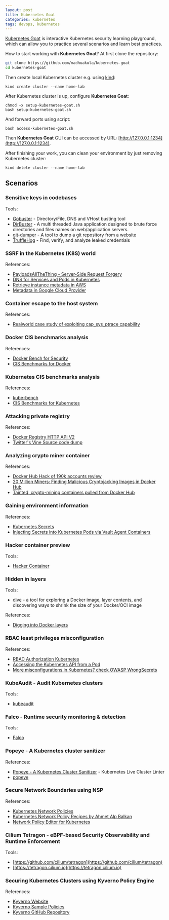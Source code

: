 ```yaml
---
layout: post
title: Kubernetes Goat
categories: kubernetes
tags: devops, kubernetes
---
```


[Kubernetes Goat](https://madhuakula.com/kubernetes-goat/) is interactive Kubernetes security learning playground, which can allow you to practice several scenarios and learn best practices.

How to start working with **Kubernetes Goat**? At first clone the repository:

```bash
git clone https://github.com/madhuakula/kubernetes-goat
cd kubernetes-goat
```

Then create local Kubernetes cluster e.g. using [kind](https://kind.sigs.k8s.io/):

```
kind create cluster --name home-lab
```

After Kubernetes cluster is up, configure **Kubernetes Goat**:

```
chmod +x setup-kubernetes-goat.sh
bash setup-kubernetes-goat.sh
```

And forward ports using script:

```
bash access-kubernetes-goat.sh
```

Then **Kubernetes Goat** GUI can be accessed by URL: [http://127.0.0.1:1234](http://127.0.0.1:1234).

After finishing your work, you can clean your environment by just removing Kubernetes cluster:

```
kind delete cluster --name home-lab
```

## Scenarios

### Sensitive keys in codebases

Tools:
- [Gobuster](https://github.com/OJ/gobuster) - Directory/File, DNS and VHost busting tool
- [DirBuster](https://github.com/KajanM/DirBuster) - A multi threaded Java application designed to brute force directories and files names on web/application servers.
- [git-dumper](https://github.com/arthaud/git-dumper) - A tool to dump a git repository from a website
- [TruffleHog](https://github.com/trufflesecurity/trufflehog) - Find, verify, and analyze leaked credentials

### SSRF in the Kubernetes (K8S) world

References:
- [PayloadsAllTheThing - Server-Side Request Forgery](https://github.com/swisskyrepo/PayloadsAllTheThings/tree/master/Server%20Side%20Request%20Forgery)
- [DNS for Services and Pods in Kubernetes](https://kubernetes.io/docs/concepts/services-networking/dns-pod-service/)
- [Retrieve instance metadata in AWS](https://docs.aws.amazon.com/AWSEC2/latest/UserGuide/instancedata-data-retrieval.html)
- [Metadata in Google Cloud Provider](https://cloud.google.com/compute/docs/metadata/overview)

### Container escape to the host system

References:
- [Realworld case study of exploiting cap_sys_ptrace capability](https://madhuakula.com/content/attacking-and-auditing-docker-containers-using-opensource/attacking-docker-containers/capability.html)

### Docker CIS benchmarks analysis

References:
- [Docker Bench for Security](https://github.com/docker/docker-bench-security)
- [CIS Benchmarks for Docker](https://www.cisecurity.org/benchmark/docker)

### Kubernetes CIS benchmarks analysis

References:
- [kube-bench](https://github.com/aquasecurity/kube-bench)
- [CIS Benchmarks for Kubernetes](https://www.cisecurity.org/benchmark/kubernetes)

### Attacking private registry

References:
- [Docker Registry HTTP API V2](https://docs.docker.com/registry/spec/api/)
- [Twitter's Vine Source code dump](https://avicoder.me/2016/07/22/Twitter-Vine-Source-code-dump/)

### Analyzing crypto miner container

References:
- [Docker Hub Hack of 190k accounts review](https://medium.com/madhuakula/some-tips-to-review-docker-hub-hack-of-190k-accounts-addcd602aade)
- [20 Million Miners: Finding Malicious Cryptojacking Images in Docker Hub](https://unit42.paloaltonetworks.com/malicious-cryptojacking-images/)
- [Tainted, crypto-mining containers pulled from Docker Hub](https://techcrunch.com/2018/06/15/tainted-crypto-mining-containers-pulled-from-docker-hub/)

### Gaining environment information

References:
- [Kubernetes Secrets](https://kubernetes.io/docs/concepts/configuration/secret/)
- [Injecting Secrets into Kubernetes Pods via Vault Agent Containers](https://learn.hashicorp.com/tutorials/vault/kubernetes-sidecar)

### Hacker container preview

Tools:
- [Hacker Container](https://github.com/madhuakula/hacker-container)

### Hidden in layers

Tools:
- [dive](https://github.com/wagoodman/dive) - a tool for exploring a Docker image, layer contents, and discovering ways to shrink the size of your Docker/OCI image

References:
- [Digging into Docker layers](https://jessicagreben.medium.com/digging-into-docker-layers-c22f948ed612)

### RBAC least privileges misconfiguration

References:
- [RBAC Authorization Kubernetes](https://kubernetes.io/docs/reference/access-authn-authz/rbac/)
- [Accessing the Kubernetes API from a Pod](https://kubernetes.io/docs/tasks/run-application/access-api-from-pod/)
- [More misconfigurations in Kubernetes? check OWASP WrongSecrets](https://github.com/OWASP/wrongsecrets)

### KubeAudit - Audit Kubernetes clusters

Tools:
- [kubeaudit](https://github.com/Shopify/kubeaudit)

### Falco - Runtime security monitoring & detection

Tools:
- [Falco](https://falco.org/)

### Popeye - A Kubernetes cluster sanitizer

References:
- [Popeye - A Kubernetes Cluster Sanitizer](https://popeyecli.io/) - Kubernetes Live Cluster Linter
- [popeye](https://github.com/derailed/popeye)

### Secure Network Boundaries using NSP

References:
- [Kubernetes Network Policies](https://kubernetes.io/docs/concepts/services-networking/network-policies/)
- [Kubernetes Network Policy Recipes by Ahmet Alp Balkan](https://github.com/ahmetb/kubernetes-network-policy-recipes)
- [Network Policy Editor for Kubernetes](https://editor.cilium.io/)

### Cilium Tetragon - eBPF-based Security Observability and Runtime Enforcement

Tools:
- [https://github.com/cilium/tetragon](https://github.com/cilium/tetragon)
- [https://tetragon.cilium.io](https://tetragon.cilium.io)

### Securing Kubernetes Clusters using Kyverno Policy Engine

References:
- [Kyverno Website](https://kyverno.io/)
- [Kyverno Sample Policies](https://kyverno.io/policies/)
- [Kyverno GitHub Repository](https://github.com/kyverno/kyverno/)